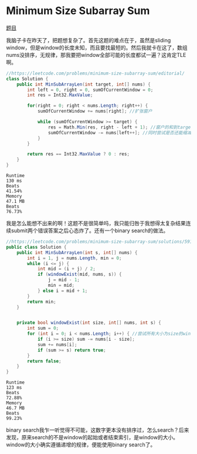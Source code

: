 # Minimum Size Subarray Sum

[题目](https://leetcode.com/problems/minimum-size-subarray-sum/description/)

我脑子卡在昨天了，把题想复杂了。首先这题的难点在于，虽然是sliding window，但是window的长度未知，而且要找最短的。然后我就卡在这了，数组nums没排序，无规律，那我要把window全部可能的长度都试一遍？这肯定TLE啊。
```c#
//https://leetcode.com/problems/minimum-size-subarray-sum/editorial/
class Solution {
    public int MinSubArrayLen(int target, int[] nums) {
        int left = 0, right = 0, sumOfCurrentWindow = 0;
        int res = Int32.MaxValue;

        for(right = 0; right < nums.Length; right++) {
            sumOfCurrentWindow += nums[right]; //扩张窗户

            while (sumOfCurrentWindow >= target) {
                res = Math.Min(res, right - left + 1); //窗户的和到target了就记录当前窗户的长度
                sumOfCurrentWindow -= nums[left++]; //同时尝试是否还能缩减窗户
            }
        }

        return res == Int32.MaxValue ? 0 : res;
    }
}
```
```
Runtime
130 ms
Beats
41.54%
Memory
47.1 MB
Beats
76.73%
```
我是怎么能想不出来的啊！这题不是很简单吗，我只能归咎于我想得太复杂结果连续submit两个错误答案之后心态炸了。还有一个binary search的做法。
```c#
//https://leetcode.com/problems/minimum-size-subarray-sum/solutions/59123/o-n-o-nlogn-solutions-both-o-1-space/
public class Solution {
    public int MinSubArrayLen(int s, int[] nums) {
        int i = 1, j = nums.Length, min = 0;
        while (i <= j) {
            int mid = (i + j) / 2;
            if (windowExist(mid, nums, s)) {
                j = mid - 1;
                min = mid;
            } else i = mid + 1;
        }
        return min;
    }


    private bool windowExist(int size, int[] nums, int s) {
        int sum = 0;
        for (int i = 0; i < nums.Length; i++) { //尝试所有大小为size的window
            if (i >= size) sum -= nums[i - size];
            sum += nums[i];
            if (sum >= s) return true;
        }
        return false;
    }
}
```
```
Runtime
123 ms
Beats
72.88%
Memory
46.7 MB
Beats
99.23%
```
binary search我乍一听觉得不可能，这数字更本没有排序过，怎么search？后来发现，原来search的不是window的起始或者结束索引，是window的大小。window的大小确实遵循递增的规律，便能使用binary search了。